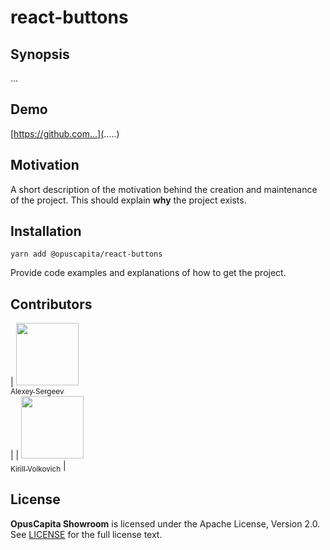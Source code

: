 # react-buttons

## Synopsis

...

## Demo

[https://github.com...](.....)

## Motivation

A short description of the motivation behind the creation and maintenance of the project. This should explain **why** the project exists.

## Installation

`yarn add @opuscapita/react-buttons`

Provide code examples and explanations of how to get the project.

## Contributors

| [<img src="https://avatars.githubusercontent.com/u/24603787?v=3" width="100px;"/><br /><sub>Alexey Sergeev</sub>](https://github.com/asergeev-sc)<br /> |
| [<img src="https://avatars.githubusercontent.com/u/24652543?v=3" width="100px;"/><br /><sub>Kirill Volkovich</sub>](https://github.com/kvolkovich-sc)   |

## License

**OpusCapita Showroom** is licensed under the Apache License, Version 2.0. See [LICENSE](./LICENSE) for the full license text.
